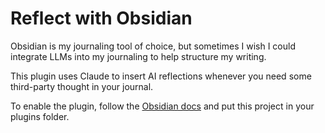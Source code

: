# Reflect with Obsidian

Obsidian is my journaling tool of choice, but sometimes I wish I could integrate LLMs into my journaling
to help structure my writing.

This plugin uses Claude to insert AI reflections whenever you need some third-party thought in your journal.

To enable the plugin, follow the [Obsidian docs](https://docs.obsidian.md/Plugins/Getting+started/Build+a+plugin) and put this project in your plugins folder.

